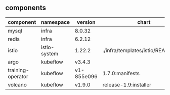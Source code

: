## components

|     component     |  namespace   |  version   |               chart               |
| ----------------- | ------------ | ---------- | --------------------------------- |
| mysql             | infra        | 8.0.32     |                                   |
| redis             | infra        | 6.2.12     |                                   |
| istio             | istio-system | 1.22.2     | ./infra/templates/istio/README.md |
| argo              | kubeflow     | v3.4.3     |                                   |
| training-operator | kubeflow     | v1-855e096 | 1.7.0:manifests                   |
| volcano           | kubeflow     | v1.9.0     | release-1.9:installer             |